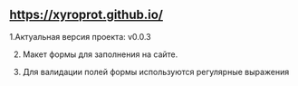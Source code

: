 ## https://xyroprot.github.io/


1.Актуальная версия проекта: v0.0.3


2. Макет формы для заполнения на сайте.


3. Для валидации полей формы используются регулярные выражения
